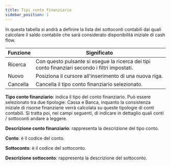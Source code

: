 ```yaml
---
title: Tipi conto finanziario
sidebar_position: 1
---
```


In questa tabella si andrà a definire la lista dei sottoconti contabili dai quali calcolare il saldo contabile che sarà considerato disponibilità iniziale di cash flow.



| Funzione | Significato |
| --- | --- |
| Ricerca | Con questo pulsante si esegue la ricerca dei tipi conto finanziari secondo i filtri impostati. |
| Nuovo | Posiziona il cursore all'inserimento di una nuova riga. |
| Cancella | Cancella il tipo conto finanziario selezionato. |

**Tipo conto finanziario**: indica il tipo del conto finanziario. Può essere selezionato tra due tipologie: Cassa e Banca, inquanto la consistenza iniziale di risorse finanziarie verrà calcolata su queste tipologie di conti contabili. Si tratta poi, nei campi seguenti, di indicare in dettaglio quali conti / sottoconti andare a leggere.

**Descrizione conto finanziario**: rappresenta la descrizione del tipo conto.

**Conto**: è il codice del conto.

**Sottoconto**: è il codice del sottoconto.

**Descrizione sottoconto**: rappresenta la descrizione del sottoconto.






